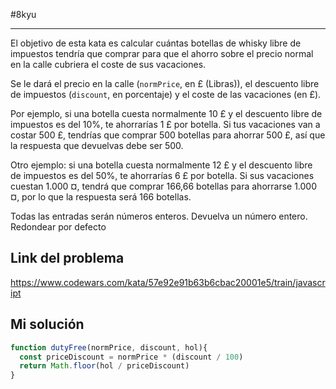 #8kyu 
___
El objetivo de esta kata es calcular cuántas botellas de whisky libre de impuestos tendría que comprar para que el ahorro sobre el precio normal en la calle cubriera el coste de sus vacaciones.

Se le dará el precio en la calle (`normPrice`, en £ (Libras)), el descuento libre de impuestos (`discount`, en porcentaje) y el coste de las vacaciones (en £).

Por ejemplo, si una botella cuesta normalmente 10 £ y el descuento libre de impuestos es del 10%, te ahorrarías 1 £ por botella. Si tus vacaciones van a costar 500 £, tendrías que comprar 500 botellas para ahorrar 500 £, así que la respuesta que devuelvas debe ser 500.

Otro ejemplo: si una botella cuesta normalmente 12 £ y el descuento libre de impuestos es del 50%, te ahorrarías 6 £ por botella. Si sus vacaciones cuestan 1.000 ¤, tendrá que comprar 166,66 botellas para ahorrarse 1.000 ¤, por lo que la respuesta será 166 botellas.

Todas las entradas serán números enteros. Devuelva un número entero. Redondear por defecto

## Link del problema

https://www.codewars.com/kata/57e92e91b63b6cbac20001e5/train/javascript

## Mi solución

```js
function dutyFree(normPrice, discount, hol){
  const priceDiscount = normPrice * (discount / 100)
  return Math.floor(hol / priceDiscount)
}
```

